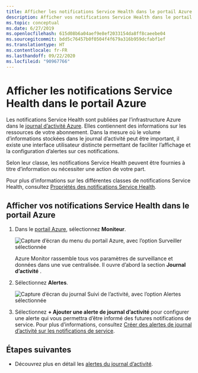 ```yaml
---
title: Afficher les notifications Service Health dans le portail Azure
description: Afficher vos notifications Service Health dans le portail Azure. Les notifications Service Health sont publiées par l’infrastructure Azure dans le journal d’activité Azure.
ms.topic: conceptual
ms.date: 6/27/2019
ms.openlocfilehash: 615d08b6a04aef9e8ef2033154da8ff8caeebe04
ms.sourcegitcommit: bdd5c76457b0f0504f4f679a316b959dcfabf1ef
ms.translationtype: HT
ms.contentlocale: fr-FR
ms.lasthandoff: 09/22/2020
ms.locfileid: "90967766"
---
```

# <a name="view-service-health-notifications-by-using-the-azure-portal"></a>Afficher les notifications Service Health dans le portail Azure

Les notifications Service Health sont publiées par l’infrastructure Azure dans le [journal d’activité Azure](../azure-monitor/platform/platform-logs-overview.md).  Elles contiennent des informations sur les ressources de votre abonnement. Dans la mesure où le volume d’informations stockées dans le journal d’activité peut être important, il existe une interface utilisateur distincte permettant de faciliter l’affichage et la configuration d’alertes sur ces notifications. 

Selon leur classe, les notifications Service Health peuvent être fournies à titre d’information ou nécessiter une action de votre part.

Pour plus d’informations sur les différentes classes de notifications Service Health, consultez [Propriétés des notifications Service Health](service-health-notifications-properties.md).

## <a name="view-your-service-health-notifications-in-the-azure-portal"></a>Afficher vos notifications Service Health dans le portail Azure

1. Dans le [portail Azure](https://portal.azure.com), sélectionnez **Moniteur**.

    ![Capture d’écran du menu du portail Azure, avec l’option Surveiller sélectionnée](./media/service-notifications/home-monitor.png)

    Azure Monitor rassemble tous vos paramètres de surveillance et données dans une vue centralisée. Il ouvre d’abord la section **Journal d’activité** .

1. Sélectionnez **Alertes**.

    ![Capture d’écran du journal Suivi de l’activité, avec l’option Alertes sélectionnée](./media/service-notifications/service-health-summary.png)

1. Sélectionnez **+ Ajouter une alerte de journal d’activité** pour configurer une alerte qui vous permettra d’être informé des futures notifications de service. Pour plus d’informations, consultez [Créer des alertes de journal d’activité sur les notifications de service](./alerts-activity-log-service-notifications-portal.md).

## <a name="next-steps"></a>Étapes suivantes

* Découvrez plus en détail les [alertes du journal d’activité](../azure-monitor/platform/activity-log-alerts.md).
